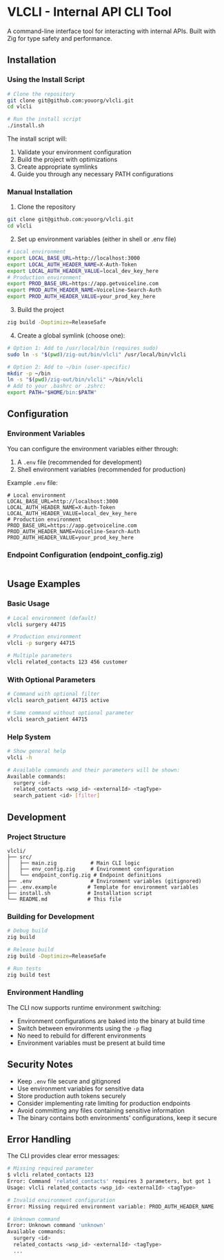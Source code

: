 # VLCLI - Internal API CLI Tool

A command-line interface tool for interacting with internal APIs. Built with Zig for type safety and performance.

## Installation

### Using the Install Script

```bash
# Clone the repository
git clone git@github.com:youorg/vlcli.git
cd vlcli

# Run the install script
./install.sh
```

The install script will:

1. Validate your environment configuration
2. Build the project with optimizations
3. Create appropriate symlinks
4. Guide you through any necessary PATH configurations

### Manual Installation

1. Clone the repository

```bash
git clone git@github.com:youorg/vlcli.git
cd vlcli
```

2. Set up environment variables (either in shell or .env file)

```bash
# Local environment
export LOCAL_BASE_URL=http://localhost:3000
export LOCAL_AUTH_HEADER_NAME=X-Auth-Token
export LOCAL_AUTH_HEADER_VALUE=local_dev_key_here
# Production environment
export PROD_BASE_URL=https://app.getvoiceline.com
export PROD_AUTH_HEADER_NAME=Voiceline-Search-Auth
export PROD_AUTH_HEADER_VALUE=your_prod_key_here
```

3. Build the project

```bash
zig build -Doptimize=ReleaseSafe
```

4. Create a global symlink (choose one):

```bash
# Option 1: Add to /usr/local/bin (requires sudo)
sudo ln -s "$(pwd)/zig-out/bin/vlcli" /usr/local/bin/vlcli

# Option 2: Add to ~/bin (user-specific)
mkdir -p ~/bin
ln -s "$(pwd)/zig-out/bin/vlcli" ~/bin/vlcli
# Add to your .bashrc or .zshrc:
export PATH="$HOME/bin:$PATH"
```

## Configuration

### Environment Variables

You can configure the environment variables either through:

1. A `.env` file (recommended for development)
2. Shell environment variables (recommended for production)

Example `.env` file:

```env
# Local environment
LOCAL_BASE_URL=http://localhost:3000
LOCAL_AUTH_HEADER_NAME=X-Auth-Token
LOCAL_AUTH_HEADER_VALUE=local_dev_key_here
# Production environment
PROD_BASE_URL=https://app.getvoiceline.com
PROD_AUTH_HEADER_NAME=Voiceline-Search-Auth
PROD_AUTH_HEADER_VALUE=your_prod_key_here
```

### Endpoint Configuration (endpoint_config.zig)

```zig

```

## Usage Examples

### Basic Usage

```bash
# Local environment (default)
vlcli surgery 44715

# Production environment
vlcli -p surgery 44715

# Multiple parameters
vlcli related_contacts 123 456 customer
```

### With Optional Parameters

```bash
# Command with optional filter
vlcli search_patient 44715 active

# Same command without optional parameter
vlcli search_patient 44715
```

### Help System

```bash
# Show general help
vlcli -h

# Available commands and their parameters will be shown:
Available commands:
  surgery <id>
  related_contacts <wsp_id> <externalId> <tagType>
  search_patient <id> [filter]
```

## Development

### Project Structure

```
vlcli/
├── src/
│   ├── main.zig           # Main CLI logic
│   ├── env_config.zig     # Environment configuration
│   └── endpoint_config.zig # Endpoint definitions
├── .env                   # Environment variables (gitignored)
├── .env.example          # Template for environment variables
├── install.sh            # Installation script
└── README.md             # This file
```

### Building for Development

```bash
# Debug build
zig build

# Release build
zig build -Doptimize=ReleaseSafe

# Run tests
zig build test
```

### Environment Handling

The CLI now supports runtime environment switching:

- Environment configurations are baked into the binary at build time
- Switch between environments using the `-p` flag
- No need to rebuild for different environments
- Environment variables must be present at build time

## Security Notes

- Keep `.env` file secure and gitignored
- Use environment variables for sensitive data
- Store production auth tokens securely
- Consider implementing rate limiting for production endpoints
- Avoid committing any files containing sensitive information
- The binary contains both environments' configurations, keep it secure

## Error Handling

The CLI provides clear error messages:

```bash
# Missing required parameter
$ vlcli related_contacts 123
Error: Command 'related_contacts' requires 3 parameters, but got 1
Usage: vlcli related_contacts <wsp_id> <externalId> <tagType>

# Invalid environment configuration
Error: Missing required environment variable: PROD_AUTH_HEADER_NAME

# Unknown command
Error: Unknown command 'unknown'
Available commands:
  surgery <id>
  related_contacts <wsp_id> <externalId> <tagType>
  ...
```
